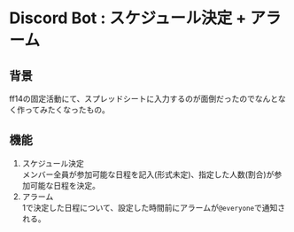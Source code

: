 # Discord Bot : スケジュール決定 + アラーム

## 背景
ff14の固定活動にて、スプレッドシートに入力するのが面倒だったのでなんとなく作ってみたくなったもの。

## 機能
1. スケジュール決定 \
    メンバー全員が参加可能な日程を記入(形式未定)、指定した人数(割合)が参加可能な日程を決定。
2. アラーム \
    1で決定した日程について、設定した時間前にアラームが`@everyone`で通知される。